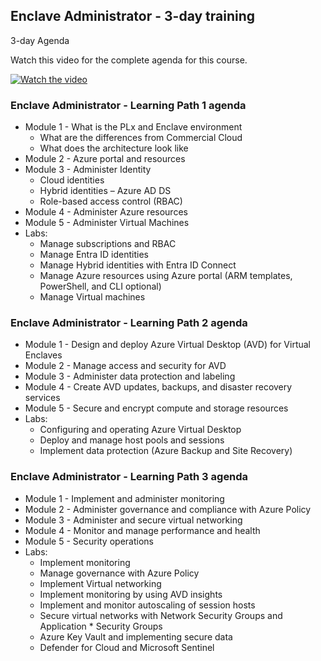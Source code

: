 
## Enclave Administrator - 3-day training

3-day Agenda

Watch this video for the complete agenda for this course.

[![Watch the video](https://img.youtube.com/vi/-r7VwoIitlg/hqdefault.jpg)](https://www.youtube.com/embed/-r7VwoIitlg)



### Enclave Administrator - Learning Path 1 agenda

* Module 1 - What is the PLx and Enclave environment
    * What are the differences from Commercial Cloud
    * What does the architecture look like
* Module 2 - Azure portal and resources
* Module 3 - Administer Identity
	* Cloud identities
	* Hybrid identities – Azure AD DS
	* Role-based access control (RBAC)
* Module 4 - Administer Azure resources
* Module 5 - Administer Virtual Machines
* Labs:
    * Manage subscriptions and RBAC
	* Manage Entra ID identities
	* Manage Hybrid identities with Entra ID Connect
	* Manage Azure resources using Azure portal (ARM templates, PowerShell, and CLI optional)
	* Manage Virtual machines
	

### Enclave Administrator - Learning Path 2 agenda

* Module 1 - Design and deploy Azure Virtual Desktop (AVD) for Virtual Enclaves
* Module 2 - Manage access and security for AVD
* Module 3 - Administer data protection and labeling
* Module 4 - Create AVD updates, backups, and disaster recovery services
* Module 5 - Secure and encrypt compute and storage resources
* Labs:
    * Configuring and operating Azure Virtual Desktop
    * Deploy and manage host pools and sessions
    * Implement data protection (Azure Backup and Site Recovery)


### Enclave Administrator - Learning Path 3 agenda

* Module 1 - Implement and administer monitoring
* Module 2 - Administer governance and compliance with Azure Policy
* Module 3 - Administer and secure virtual networking
* Module 4 - Monitor and manage performance and health
* Module 5 - Security operations
* Labs:
    * Implement monitoring
    * Manage governance with Azure Policy
    * Implement Virtual networking
    * Implement monitoring by using AVD insights
    * Implement and monitor autoscaling of session hosts
    * Secure virtual networks with Network Security Groups and Application * Security Groups
    * Azure Key Vault and implementing secure data
    * Defender for Cloud and Microsoft Sentinel
